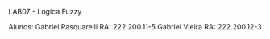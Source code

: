 LAB07 - Lógica Fuzzy

Alunos: Gabriel Pasquarelli RA: 222.200.11-5
Gabriel Vieira RA: 222.200.12-3

